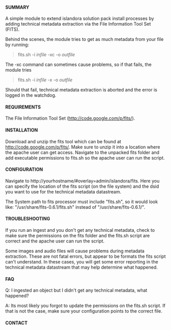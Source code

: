 #### SUMMARY

A simple module to extend islandora solution pack install processes by adding
technical metadata extraction via the File Information Tool Set (FITS).

Behind the scenes, the module tries to get as much metadata from your file by
running:
>fits.sh -i *infile* -xc -o *outfile*

The -xc command can sometimes cause problems, so if that fails, the module tries
>fits.sh -i *infile* -x -o *outfile*

Should that fail, technical metadata extraction is aborted and the error is
logged in the watchdog.

#### REQUIREMENTS

The File Information Tool Set (http://code.google.com/p/fits/).

#### INSTALLATION

Download and unzip the fits tool which can be found at
http://code.google.com/p/fits/.  Make sure to unzip it into a location where
the apache user can get access.  Navigate to the unpacked fits folder and add
executable permissions to fits.sh so the apache user can run the script.

#### CONFIGURATION

Navigate to http://yourhostname/#overlay=admin/islandora/fits.  Here you can
specify the location of the fits script (on the file system) and the dsid you
want to use for the technical metadata datastream.

The System path to fits processor must include "fits.sh", so it would look like:
"/usr/share/fits-0.6.1/fits.sh" instead of "/usr/share/fits-0.6.1/".

#### TROUBLESHOOTING

If you run an ingest and you don't get any technical metadata, check to make
sure the permissions on the fits folder and the fits.sh script are correct and
the apache user can run the script.

Some images and audio files will cause problems during metadata extraction.
These are not fatal errors, but appear to be formats the fits script can't
understand.  In these cases, you will get some error reporting in the technical
metadata datastream that may help determine what happened.

#### FAQ

 Q: I ingested an object but I didn't get any technical metadata, what happened?

 A: Its most likely you forgot to update the permissions on the fits.sh script.
    If that is not the case, make sure your configuration points to the correct
    file.

#### CONTACT
